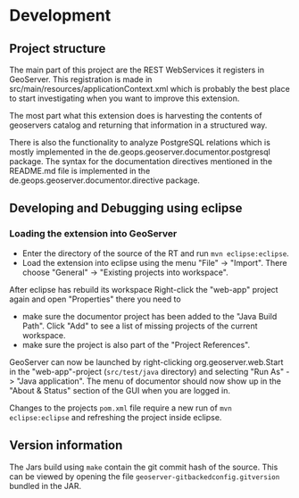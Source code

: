 Development
===========

Project structure
-----------------

The main part of this project are the REST WebServices it registers in GeoServer. This 
registration is made in src/main/resources/applicationContext.xml which is probably the best place to
start investigating when you want to improve this extension.

The most part what this extension does is harvesting the contents of geoservers catalog and returning
that information in a structured way.

There is also the functionality to analyze PostgreSQL relations which is mostly implemented in 
the de.geops.geoserver.documentor.postgresql package. The syntax for the documentation directives mentioned
in the README.md file is implemented in the de.geops.geoserver.documentor.directive package.


Developing and Debugging using eclipse
--------------------------------------


### Loading the extension into GeoServer

* Enter the directory of the source of the RT and run `mvn eclipse:eclipse`.
* Load the extension into eclipse using the menu "File" -> "Import". There choose "General" -> "Existing projects into workspace".

After eclipse has rebuild its workspace Right-click the "web-app" project again and open "Properties" there you need to

* make sure the documentor project has been added to the "Java Build Path". Click "Add" to see a list of missing projects of the current workspace.
* make sure the project is also part of the "Project References".

GeoServer can now be launched by right-clicking org.geoserver.web.Start in the "web-app"-project (`src/test/java` directory) and selecting "Run As" -> "Java application". The menu of documentor should now show up in the "About & Status" section of the GUI when you are logged in.

Changes to the projects `pom.xml` file require a new run of `mvn eclipse:eclipse` and refreshing the project inside eclipse.


## Version information

The Jars build using `make` contain the git commit hash of the source. This can be viewed by opening the file `geoserver-gitbackedconfig.gitversion` bundled in the JAR.
